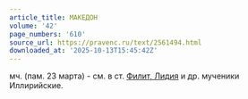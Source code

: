 ```yaml
---
article_title: МАКЕДОН
volume: '42'
page_numbers: '610'
source_url: https://pravenc.ru/text/2561494.html
downloaded_at: '2025-10-13T15:45:42Z'
---
```


мч. (пам. 23 марта) - см. в ст. [Филит, Лидия](<https://pravenc.ru/text/Филит  Лидия.html>) и др. мученики Иллирийские.
